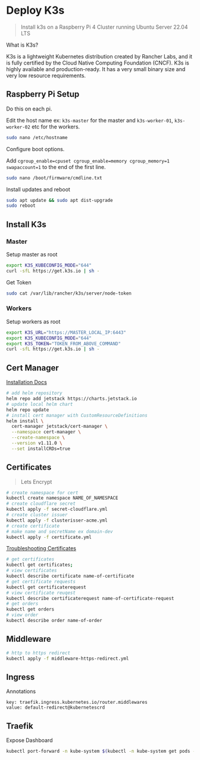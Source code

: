 # Deploy K3s
> Install k3s on a Raspberry Pi 4 Cluster running Ubuntu Server 22.04 LTS

What is K3s?

K3s is a lightweight Kubernetes distribution created by Rancher Labs, and it is fully certified by the Cloud Native Computing Foundation (CNCF). K3s is highly available and production-ready. It has a very small binary size and very low resource requirements.

## Raspberry Pi Setup
Do this on each pi.

Edit the host name ex: `k3s-master` for the master and `k3s-worker-01`, `k3s-worker-02` etc for the workers.
```bash
sudo nano /etc/hostname
```

Configure boot options.

Add `cgroup_enable=cpuset cgroup_enable=memory cgroup_memory=1 swapaccount=1` to the end of the first line.

```bash
sudo nano /boot/firmware/cmdline.txt
```

Install updates and reboot

```bash
sudo apt update && sudo apt dist-upgrade
sudo reboot
```

## Install K3s

### Master
Setup master as root
```bash
export K3S_KUBECONFIG_MODE="644"
curl -sfL https://get.k3s.io | sh -
```

Get Token
```bash
sudo cat /var/lib/rancher/k3s/server/node-token
```
### Workers
Setup workers as root
```bash
export K3S_URL="https://MASTER_LOCAL_IP:6443"
export K3S_KUBECONFIG_MODE="644"
export K3S_TOKEN="TOKEN_FROM_ABOVE_COMMAND"
curl -sfL https://get.k3s.io | sh -
```

## Cert Manager
[Installation Docs](https://cert-manager.io/docs/installation/helm/)

```bash
# add helm repository
helm repo add jetstack https://charts.jetstack.io
# update local helm chart
helm repo update
# install cert manager with CustomResourceDefinitions
helm install \
  cert-manager jetstack/cert-manager \
  --namespace cert-manager \
  --create-namespace \
  --version v1.11.0 \
  --set installCRDs=true
```

## Certificates
> Lets Encrypt

```bash
# create namespace for cert
kubectl create namespace NAME_OF_NAMESPACE
# create cloudflare secret
kubectl apply -f secret-cloudflare.yml
# create cluster issuer
kubectl apply -f clusterisser-acme.yml
# create certificate
# make name and secretName ex domain-dev
kubectl apply -f certificate.yml
```

[Troubleshooting Certificates](https://cert-manager.io/docs/troubleshooting/acme/)

```bash
# get certificates
kubectl get certificates;
# view certificates
kubectl describe certificate name-of-certificate
# get certificate requests
kubectl get certificaterequest
# view certificate reuqest
kubectl describe certificaterequest name-of-certificate-request
# get orders
kubectl get orders
# view order
kubectl describe order name-of-order
```

## Middleware
```bash
# http to https redirect
kubectl apply -f middleware-https-redirect.yml
```

## Ingress
Annotations
```
key: traefik.ingress.kubernetes.io/router.middlewares
value: default-redirect@kubernetescrd
```

## Traefik
Expose Dashboard
```bash
kubectl port-forward -n kube-system $(kubectl -n kube-system get pods --selector "app.kubernetes.io/name=traefik" --output=name) 9000:9000
```